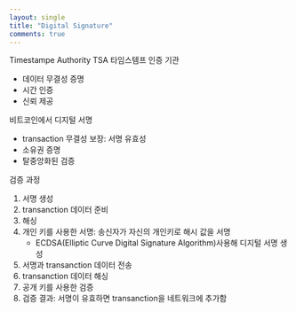 ```yaml
---
layout: single
title: "Digital Signature"
comments: true
---
```


Timestampe Authority TSA 타임스템프 인증 기관
* 데이터 무결성 증명
* 시간 인증
* 신뢰 제공

비트코인에서 디지털 서명
* transaction 무결성 보장: 서명 유효성
* 소유권 증명
* 탈중앙화된 검증

검증 과정
1. 서명 생성
2. transanction 데이터 준비
3. 해싱
4. 개인 키를 사용한 서명: 송신자가 자신의 개인키로 해시 값을 서명
   * ECDSA(Elliptic Curve Digital Signature Algorithm)사용해 디지털 서명 생성
5. 서명과 transanction 데이터 전송
6. transanction 데이터 해싱
7. 공개 키를 사용한 검증
8. 검증 결과: 서명이 유효하면 transanction을 네트워크에 추가함

